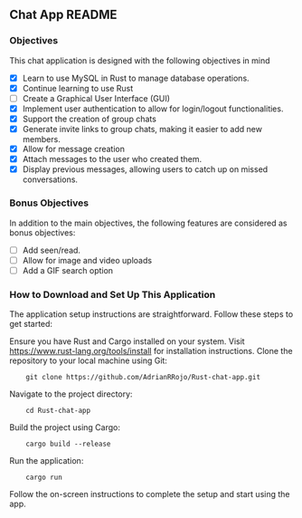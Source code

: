 ## Chat App README

### Objectives
This chat application is designed with the following objectives in mind

- [x] Learn to use MySQL in Rust to manage database operations.
- [x] Continue learning to use Rust
- [ ] Create a Graphical User Interface (GUI)
- [x] Implement user authentication to allow for login/logout functionalities.
- [x] Support the creation of group chats
- [x] Generate invite links to group chats, making it easier to add new members.
- [x] Allow for message creation
- [x] Attach messages to the user who created them.
- [x] Display previous messages, allowing users to catch up on missed conversations.

### Bonus Objectives
In addition to the main objectives, the following features are considered as bonus objectives:

- [ ] Add seen/read.
- [ ] Allow for image and video uploads
- [ ] Add a GIF search option

### How to Download and Set Up This Application
The application setup instructions are straightforward. Follow these steps to get started:

Ensure you have Rust and Cargo installed on your system. Visit <a href="https://www.rust-lang.org/tools/install" target="_blank">https://www.rust-lang.org/tools/install</a> for installation instructions.
Clone the repository to your local machine using Git:
```
    git clone https://github.com/AdrianRRojo/Rust-chat-app.git
```
Navigate to the project directory:
```
    cd Rust-chat-app
```
Build the project using Cargo:
```
    cargo build --release
```
Run the application:
```
    cargo run
```
Follow the on-screen instructions to complete the setup and start using the app.


